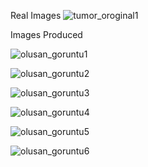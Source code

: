 Real Images
![tumor_oroginal1](https://github.com/user-attachments/assets/0bc35974-a312-4c10-9f83-cb6b525f0e7b)

Images Produced

![olusan_goruntu1](https://github.com/user-attachments/assets/d9fc1808-dc78-4fc6-951a-129205f20a98)

![olusan_goruntu2](https://github.com/user-attachments/assets/8511d366-b1c0-48ff-be71-8adea7c42082)

![olusan_goruntu3](https://github.com/user-attachments/assets/46371bd0-7a4e-48c8-97db-c2fe7d667b01)

![olusan_goruntu4](https://github.com/user-attachments/assets/f8dd3849-c9c7-4010-8b3c-22e3030c6acf)

![olusan_goruntu5](https://github.com/user-attachments/assets/e16a4a47-4545-47f4-b7c7-2f15ce51169d)

![olusan_goruntu6](https://github.com/user-attachments/assets/67d42249-eca8-44e1-b6c1-1e5afecc9cd8)
